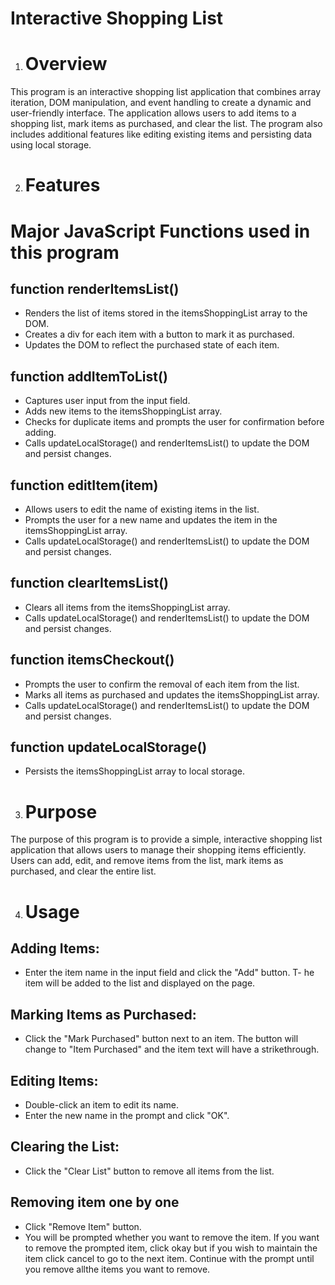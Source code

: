 # Interactive Shopping List

1. # Overview

This program is an interactive shopping list application that combines array iteration, DOM manipulation, and event handling to create a dynamic and user-friendly interface. The application allows users to add items to a shopping list, mark items as purchased, and clear the list. The program also includes additional features like editing existing items and persisting data using local storage.

2. # Features

# Major JavaScript Functions used in this program

## function renderItemsList()

- Renders the list of items stored in the itemsShoppingList array to the DOM.
- Creates a div for each item with a button to mark it as purchased.
- Updates the DOM to reflect the purchased state of each item.

## function addItemToList()

- Captures user input from the input field.
- Adds new items to the itemsShoppingList array.
- Checks for duplicate items and prompts the user for confirmation before adding.
- Calls updateLocalStorage() and renderItemsList() to update the DOM and persist changes.

## function editItem(item)

- Allows users to edit the name of existing items in the list.
- Prompts the user for a new name and updates the item in the itemsShoppingList array.
- Calls updateLocalStorage() and renderItemsList() to update the DOM and persist changes.

## function clearItemsList()

- Clears all items from the itemsShoppingList array.
- Calls updateLocalStorage() and renderItemsList() to update the DOM and persist changes.

## function itemsCheckout()

- Prompts the user to confirm the removal of each item from the list.
- Marks all items as purchased and updates the itemsShoppingList array.
- Calls updateLocalStorage() and renderItemsList() to update the DOM and persist changes.

## function updateLocalStorage()

- Persists the itemsShoppingList array to local storage.

3. # Purpose

The purpose of this program is to provide a simple, interactive shopping list application that allows users to manage their shopping items efficiently. Users can add, edit, and remove items from the list, mark items as purchased, and clear the entire list.

4. # Usage

## Adding Items:

- Enter the item name in the input field and click the "Add" button.
  T- he item will be added to the list and displayed on the page.

## Marking Items as Purchased:

- Click the "Mark Purchased" button next to an item. The button will change to "Item Purchased" and the item text will have a strikethrough.

## Editing Items:

- Double-click an item to edit its name.
- Enter the new name in the prompt and click "OK".

## Clearing the List:

- Click the "Clear List" button to remove all items from the list.

## Removing item one by one

- Click "Remove Item" button.
- You will be prompted whether you want to remove the item. If you want to remove the prompted item, click okay but if you wish to maintain the item click cancel to go to the next item. Continue with the prompt until you remove allthe items you want to remove.
